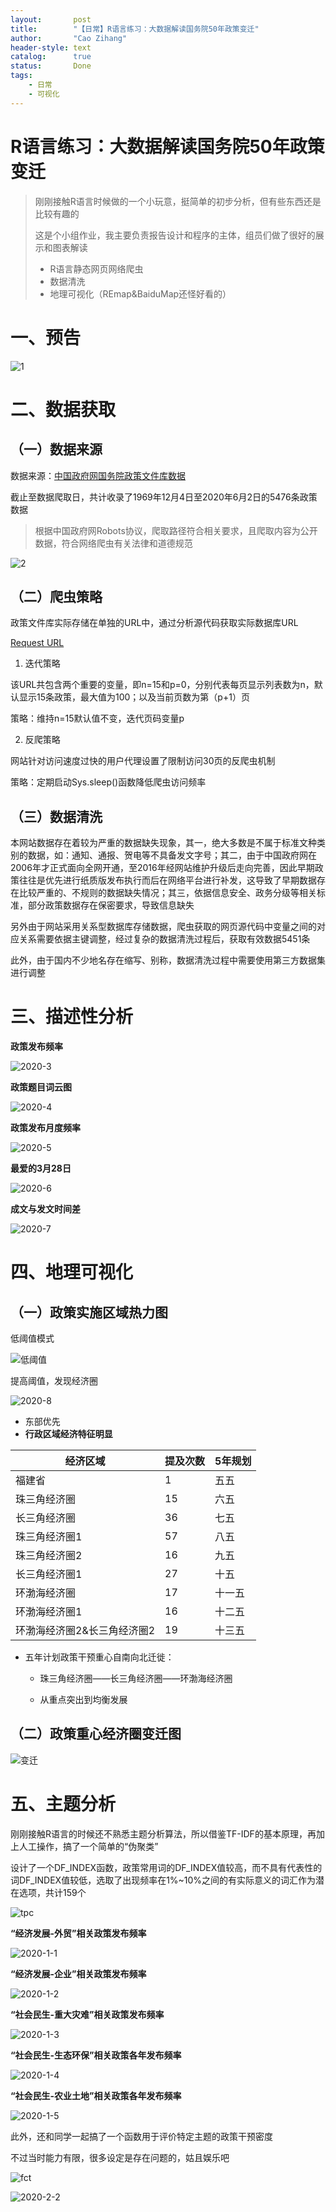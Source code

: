 ```yaml
---
layout:       post
title:        "【日常】R语言练习：大数据解读国务院50年政策变迁"
author:       "Cao Zihang"
header-style: text
catalog:      true
status:		  Done
tags:
    - 日常
    - 可视化
---
```

# R语言练习：大数据解读国务院50年政策变迁

> 刚刚接触R语言时候做的一个小玩意，挺简单的初步分析，但有些东西还是比较有趣的
>
> 这是个小组作业，我主要负责报告设计和程序的主体，组员们做了很好的展示和图表解读
>
> - R语言静态网页网络爬虫
> - 数据清洗
> - 地理可视化（REmap&BaiduMap还怪好看的）

# 一、预告

![1](https://img.caozihang.com/img/2020-1.png)

# 二、数据获取

## （一）数据来源

数据来源：[中国政府网国务院政策文件库数据](http://www.gov.cn/zhengce/xxgkzl.htm)

截止至数据爬取日，共计收录了1969年12月4日至2020年6月2日的5476条政策数据

>  根据中国政府网Robots协议，爬取路径符合相关要求，且爬取内容为公开数据，符合网络爬虫有关法律和道德规范

![2](https://img.caozihang.com/img/2020-2.png)

## （二）爬虫策略

政策文件库实际存储在单独的URL中，通过分析源代码获取实际数据库URL

[Request URL](http://sousuo.gov.cn/list.htm?q=&n=15&p=0&t=paper&sort=publishDate&childtype=&subchildtype=&pcodeJiguan=&pcodeYear=&pcodeNum=&location=&searchfield=title&title=&content=&pcode=&puborg=&timetype=timeqb&mintime=&maxtime=)

1. 迭代策略

该URL共包含两个重要的变量，即n=15和p=0，分别代表每页显示列表数为n，默认显示15条政策，最大值为100；以及当前页数为第（p+1）页

策略：维持n=15默认值不变，迭代页码变量p

2. 反爬策略

网站针对访问速度过快的用户代理设置了限制访问30页的反爬虫机制

策略：定期启动Sys.sleep()函数降低爬虫访问频率

## （三）数据清洗

本网站数据存在着较为严重的数据缺失现象，其一，绝大多数是不属于标准文种类别的数据，如：通知、通报、贺电等不具备发文字号；其二，由于中国政府网在2006年才正式面向全网开通，至2016年经网站维护升级后走向完善，因此早期政策往往是优先进行纸质版发布执行而后在网络平台进行补发，这导致了早期数据存在比较严重的、不规则的数据缺失情况；其三，依据信息安全、政务分级等相关标准，部分政策数据存在保密要求，导致信息缺失

另外由于网站采用关系型数据库存储数据，爬虫获取的网页源代码中变量之间的对应关系需要依据主键调整，经过复杂的数据清洗过程后，获取有效数据5451条

此外，由于国内不少地名存在缩写、别称，数据清洗过程中需要使用第三方数据集进行调整

# 三、描述性分析

**政策发布频率**

![2020-3](https://img.caozihang.com/img/2020-3.png)

**政策题目词云图**

![2020-4](https://img.caozihang.com/img/2020-4.png)

**政策发布月度频率**

![2020-5](https://img.caozihang.com/img/2020-5.png)

**最爱的3月28日**

![2020-6](https://img.caozihang.com/img/2020-6.png)

**成文与发文时间差**

![2020-7](https://img.caozihang.com/img/2020-7.png)

# 四、地理可视化

## （一）政策实施区域热力图

低阈值模式

![低阈值](https://img.caozihang.com/img/ls.png)

提高阈值，发现经济圈

![2020-8](https://img.caozihang.com/img/2020-8.png)

- 东部优先
- **行政区域经济特征明显**



| 经济区域                    | **提及次数** | **5年规划** |
| --------------------------- | ------------ | ----------- |
| 福建省                      | 1            | 五五        |
| 珠三角经济圈                | 15           | 六五        |
| 长三角经济圈                | 36           | 七五        |
| 珠三角经济圈1               | 57           | 八五        |
| 珠三角经济圈2               | 16           | 九五        |
| 长三角经济圈1               | 27           | 十五        |
| 环渤海经济圈                | 17           | 十一五      |
| 环渤海经济圈1               | 16           | 十二五      |
| 环渤海经济圈2&长三角经济圈2 | 19           | 十三五      |

- 五年计划政策干预重心自南向北迁徙：

  - 珠三角经济圈——长三角经济圈——环渤海经济圈

  - 从重点突出到均衡发展

## （二）政策重心经济圈变迁图

![变迁](https://img.caozihang.com/img/bq.gif)

# 五、主题分析

刚刚接触R语言的时候还不熟悉主题分析算法，所以借鉴TF-IDF的基本原理，再加上人工操作，搞了一个简单的“伪聚类”

设计了一个DF_INDEX函数，政策常用词的DF_INDEX值较高，而不具有代表性的词DF_INDEX值较低，选取了出现频率在1%~10%之间的有实际意义的词汇作为潜在选项，共计159个

![tpc](https://img.caozihang.com/img/topics.png)

**“经济发展-外贸”相关政策发布频率**

![2020-1-1](https://img.caozihang.com/img/2020-1-1.png)

**“经济发展-企业”相关政策发布频率**

![2020-1-2](https://img.caozihang.com/img/2020-1-2.png)

**“社会民生-重大灾难”相关政策发布频率**

![2020-1-3](https://img.caozihang.com/img/2020-1-3.png)

**“社会民生-生态环保”相关政策各年发布频率**

![2020-1-4](https://img.caozihang.com/img/2020-1-4.png)

**“社会民生-农业土地”相关政策各年发布频率**

![2020-1-5](https://img.caozihang.com/img/2020-1-5.png)

此外，还和同学一起搞了一个函数用于评价特定主题的政策干预密度

不过当时能力有限，很多设定是存在问题的，姑且娱乐吧

![fct](https://img.caozihang.com/img/2020-2-1.png)

![2020-2-2](https://img.caozihang.com/img/2020-2-2.png)